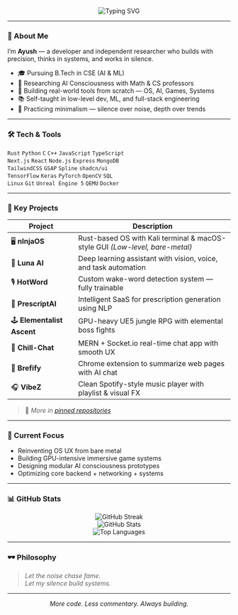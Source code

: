 <p align="center">
  <img src="https://readme-typing-svg.herokuapp.com?font=Fira+Code&size=24&pause=1000&center=true&vCenter=true&color=00FFFF&width=600&lines=Ayush+•+Developer+%26+Researcher;Focused.+Quiet.+Relentless." alt="Typing SVG" />
</p>

---

### 🧭 About Me

I’m **Ayush** — a developer and independent researcher who builds with precision, thinks in systems, and works in silence.

- 🎓 Pursuing B.Tech in CSE (AI & ML)
- 🧠 Researching AI Consciousness with Math & CS professors
- 🧰 Building real-world tools from scratch — OS, AI, Games, Systems
- 📚 Self-taught in low-level dev, ML, and full-stack engineering
- 🧘 Practicing minimalism — silence over noise, depth over trends

---

### 🛠️ Tech & Tools

`Rust` `Python` `C` `C++` `JavaScript` `TypeScript`  
`Next.js` `React` `Node.js` `Express` `MongoDB`  
`TailwindCSS` `GSAP` `Spline` `shadcn/ui`  
`TensorFlow` `Keras` `PyTorch` `OpenCV` `SQL`  
`Linux` `Git` `Unreal Engine 5` `QEMU` `Docker`

---

### 📂 Key Projects

| Project | Description |
|--------|-------------|
| 🖥️ **nInjaOS** | Rust-based OS with Kali terminal & macOS-style GUI *(Low-level, bare-metal)* |
| 🧠 **Luna AI** | Deep learning assistant with vision, voice, and task automation |
| 🎙️ **HotWord** | Custom wake-word detection system — fully trainable |
| 💊 **PrescriptAI** | Intelligent SaaS for prescription generation using NLP |
| 🕹️ **Elementalist Ascent** | GPU-heavy UE5 jungle RPG with elemental boss fights |
| 💬 **Chill-Chat** | MERN + Socket.io real-time chat app with smooth UX |
| 📄 **Brefify** | Chrome extension to summarize web pages with AI chat |
| 🎧 **VibeZ** | Clean Spotify-style music player with playlist & visual FX |

> 🔗 *More in [pinned repositories](https://github.com/AaYuSh11233?tab=repositories)*

---

### 🧠 Current Focus

- Reinventing OS UX from bare metal  
- Building GPU-intensive immersive game systems  
- Designing modular AI consciousness prototypes  
- Optimizing core backend + networking + systems

---

### 📊 GitHub Stats

<p align="center">
  <img src="https://streak-stats.demolab.com?user=AaYuSh11233&theme=github-dark&hide_border=true" alt="GitHub Streak" />
  <br />
  <img src="https://github-readme-stats.vercel.app/api?username=AaYuSh11233&show_icons=true&theme=github_dark&hide_border=true" alt="GitHub Stats" />
  <br />
  <img src="https://github-readme-stats.vercel.app/api/top-langs/?username=AaYuSh11233&layout=compact&theme=github_dark&hide_border=true" alt="Top Languages" />
</p>

---

### 🕶️ Philosophy

> *Let the noise chase fame.  
Let my silence build systems.*

---

<p align="center">
  <i>More code. Less commentary. Always building.</i>
</p>
